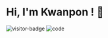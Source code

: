 # Hi, I'm Kwanpon ! 👋

![visitor-badge](https://visitor-badge.glitch.me/badge?page_id=huakwan.visitors&right_color=orange&left_text=Views)
![code](https://img.shields.io/badge/Code-Go%20/%20PHP%20/%20Swift%20(iOS)%20/%20Java%20(Android)-blue.svg)

<!-- ![Your Repository’s Stats](https://github-readme-stats.vercel.app/api?username=huakwan&show_icons=true) -->

<!-- ```javascript
const thai = {
  pronouns: "she" | "her",
  code: [Javascript, Typescript, HTML, CSS, Ruby, Python, Java],
  tools: [React, Redux, Node, Storybook, Styled-Components, Jest, Docker],
  architecture: ["microservices", "event-driven", "design system pattern"],
  techCommunities: {
                        coorganizer: "AfroPython",
                        speaker: "Latinity",
                        mentor: "EducaTRANSforma"
                      },
 challenge: "I am doing the #100DaysOfCode challenge focused on react and typescript"
}
``` -->

<!--
**huakwan/huakwan** is a ✨ _special_ ✨ repository because its `README.md` (this file) appears on your GitHub profile.

Here are some ideas to get you started:

- 🔭 I’m currently working on ...
- 🌱 I’m currently learning ...
- 👯 I’m looking to collaborate on ...
- 🤔 I’m looking for help with ...
- 💬 Ask me about ...
- 📫 How to reach me: ...
- 😄 Pronouns: ...
- ⚡ Fun fact: ...
-->
